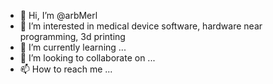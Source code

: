 - 👋 Hi, I’m @arbMerl
- 👀 I’m interested in medical device software, hardware near programming, 3d printing
- 🌱 I’m currently learning ...
- 💞️ I’m looking to collaborate on ...
- 📫 How to reach me ...

<!---
arbMerl/arbMerl is a ✨ special ✨ repository because its `README.md` (this file) appears on your GitHub profile.
You can click the Preview link to take a look at your changes.
--->
